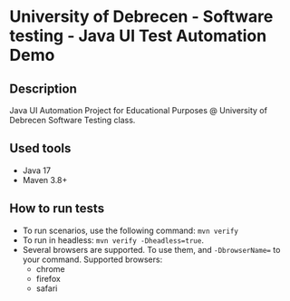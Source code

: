 # University of Debrecen - Software testing - Java UI Test Automation Demo

## Description
Java UI Automation Project for Educational Purposes @ University of Debrecen Software Testing class.  

## Used tools
- Java 17
- Maven 3.8+

## How to run tests
- To run scenarios, use the following command: `mvn verify`
- To run in headless: `mvn verify -Dheadless=true`.
- Several browsers are supported. To use them, and `-DbrowserName=` to your command. Supported browsers:
  - chrome
  - firefox
  - safari